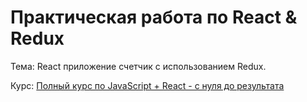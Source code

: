 # Практическая работа по React & Redux

Тема: React приложение счетчик с использованием Redux.

Курс: [Полный курс по JavaScript + React - с нуля до результата](https://www.udemy.com/course/javascript_full/)
